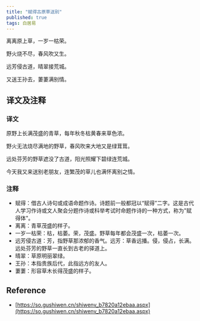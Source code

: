 ```yaml
---
title: "赋得古原草送别"
published: true
tags: 白居易
---
```


离离原上草，一岁一枯荣。

野火烧不尽，春风吹又生。

远芳侵古道，晴翠接荒城。

又送王孙去，萋萋满别情。

## 译文及注释

### 译文

原野上长满茂盛的青草，每年秋冬枯黄春来草色浓。

野火无法烧尽满地的野草，春风吹来大地又是绿茸茸。

远处芬芳的野草遮没了古道，阳光照耀下碧绿连荒城。

今天我又来送别老朋友，连繁茂的草儿也满怀离别之情。

### 注释

- 赋得：借古人诗句或成语命题作诗。诗题前一般都冠以“赋得”二字。这是古代人学习作诗或文人聚会分题作诗或科举考试时命题作诗的一种方式，称为"赋得体"。
- 离离：青草茂盛的样子。
- 一岁一枯荣：枯，枯萎。荣，茂盛。野草每年都会茂盛一次，枯萎一次。
- 远芳侵古道：芳，指野草那浓郁的香气。远芳：草香远播。侵，侵占，长满。远处芬芳的野草一直长到古老的驿道上。
- 晴翠：草原明丽翠绿。
- 王孙：本指贵族后代，此指远方的友人。
- 萋萋：形容草木长得茂盛的样子。

## Reference

- [https://so.gushiwen.cn/shiwenv_b7820a12ebaa.aspx](https://so.gushiwen.cn/shiwenv_b7820a12ebaa.aspx)